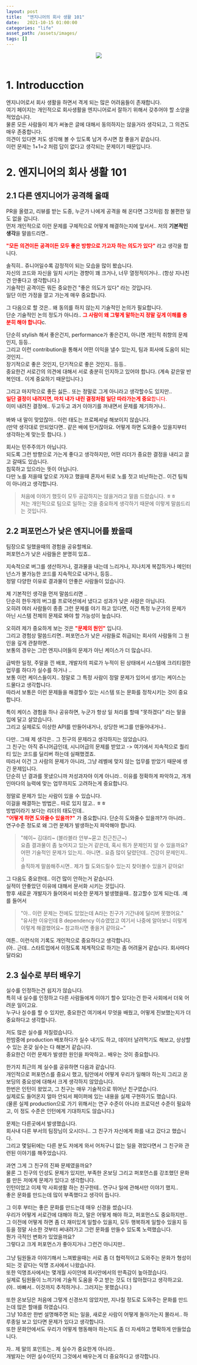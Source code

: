 ```yaml
---
layout: post
title:  "엔지니어의 회사 생활 101"
date:   2021-10-15 01:00:00
categories: "life"
asset_path: /assets/images/
tags: []
---
```



<header>
    <img src="{{ page.asset_path }}coffee_keyboard.jpeg" class="center img-responsive img-rounded img-fluid">
</header>

# 1. Introducction 

엔지니어로서 회사 생활을 하면서 격게 되는 많은 어려움들이 존재합니다.<br>
여기 페이지는 개인적으로 회사생활을 엔지니어로서 잘하기 위해서 갖추어야 할 소양을 적었습니다. <br> 
물론 모든 사람들이 제가 써놓은 글에 대해서 동의하지는 않을거라 생각되고, 그 의견도 매우 존중합니다.<br> 
의견이 있다면 저도 생각해 볼 수 있도록 남겨 주시면 참 좋을거 같습니다.<br> 
이런 문제는 1+1=2 처럼 답이 없다고 생각되는 문제이기 때문입니다. 


# 2. 엔지니어의 회사 생활 101 

## 2.1 다른 엔지니어가 공격해 올때

PR을 올렸고, 리뷰를 받는 도중, 누군가 나에게 공격을 해 온다면 그것처럼 참 불편한 일도 없을 겁니다.<br> 
먼저 개인적으로 이런 문제를 구체적으로 어떻게 해결하는지에 앞서서.. 저의 **기본적인 생각**을 말씀드리면.. 

<span style="color:red">**"모든 의견이든 공격이든 모두 좋은 방향으로 가고자 하는 의도가 있다"**</span> 라고 생각을 합니다. 

솔직히.. 쥬니어일수록 감정적이 되는 모습을 많이 봤습니다.<br> 
자신의 코드와 자신을 일치 시키는 경향이 꽤 크거나, 너무 열정적이거나.. (항상 지나친건 안좋다고 생각합니다.)<br> 
기술적인 공격이든 뭐든 중요한건 "좋은 의도가 있다" 라는 것입니다. <br> 
일단 이런 가정을 깔고 가는게 매우 중요합니다. 

그 다음으로 할 것은.. 왜 동의를 하지 않는지 기술적인 논의가 필요합니다.<br> 
단순 기술적인 논의 정도가 아니라.. <span style="color:red">**그 사람이 왜 그렇게 말하는지 정말 깊게 이해를 충분히 해야 합니다**</span>c. <br> 

단순히 stylish 해서 좋은건지, performance가 좋은건지, 아니면 개인적 취향의 문제인지, 등등.. <br> 
그리고 이런 contribution을 통해서 어떤 이익을 낼수 있는지, 팀과 회사에 도움이 되는 것인지..<br> 
장기적으로 좋은 것인지, 단기적으로 좋은 것인지.. 등등.. <br>
중요한건 서로간의 의견에 대해서 서로 충분히 인지하고 있어야 합니다. (계속 같은말 반복인데.. 이게 중요하기 때문입니다.)

그리고 마지막으로 좋든 싫든.. 또는 정말로 그게 아니라고 생각할수도 있지만..<br> 
<span style="color:red">**일단 결정이 내려지면, 마치 내가 내린 결정처럼 일단 따라가는게 중요**합니다.</span><br>
이미 내려진 결정에.. 두고두고 과거 이야기를 꺼내면서 문제를 제기하거나..<br>  
봐봐 내 말이 맞았잖아.. 이런 태도는 프로페셔널 해보이지 않습니다.<br>
(만약 생각대로 안되었다면.. 같은 배에 탄거잖아요. 어떻게 하면 도와줄수 있을지부터 생각하는게 맞는듯 합니다. )

회사는 민주주의가 아닙니다. <br> 
되도록 그런 방향으로 가는게 좋다고 생각하지만, 어떤 리더가 중요한 결정을 내리고 끌고 갈때도 있습니다.<br> 
침묵하고 있으라는 뜻이 아닙니다. <br> 
다만 노를 저을때 앞으로 가자고 했을때 혼자서 뒤로 노를 젓고 비난하는건..  이건 팀웍이 아니라고 생각합니다. 

> 처음에 이야기 했듯이 모두 공감하지는 않을거라고 말씀 드렸습니다. ㅎㅎ <br> 
> 저는 개인적으로 팀으로 일하는 것을 중요하게 생각하기 때문에 이렇게 말씀드리는 것입니다. 

## 2.2 퍼포먼스가 낮은 엔지니어를 봤을때

팀장으로 일했을때의 경험을 공유할께요. <br> 
퍼포먼스가 낮은 사람들은 분명히 있죠.. 

지속적으로 버그를 생산하거나, 결과물을 내는데 느리거나, 지나치게 복잡하거나 메인터넌스가 불가능한 코드를 지속적으로 내거나, 등등..<br> 
정말 다양한 이유로 결과물이 안좋은 사람들이 있습니다. 

제 기본적인 생각을 먼저 말씀드리면 ..<br> 
단순히 한두개의 버그를 프로뎍션에서 냈다고 성과가 낮은 사람은 아닙니다. <br> 
오히려 여러 사람들이 종종 그런 문제를 야기 하고 있다면, 이건 특정 누군가의 문제가 아닌 시스템 전체의 문제로 봐야 할 가능성이 높습니다. 

오히려 제가 중요하게 보는 것은 <span style="color:red">**"문제의 원인"**</span> 입니다.<br> 
그리고 경험상 말씀드리면.. 퍼포먼스가 낮은 사람들로 취급되는 회사의 사람들의 그 원인을 깊게 관찰하면.. <br> 
보통의 경우는 그런 엔지니어들의 문제가 아닌 케이스가 더 많습니다. 

급박한 일정, 주말을 낀 배포, 개발자의 피로가 누적이 된 상태에서 시스템에 크리티컬한 업무를 하다가 실수를 하거나 ..<br> 
보통 이런 케이스들이지.. 정말로 그 특정 사람이 정말 문제가 있어서 생기는 케이스는 드물다고 생각합니다.<br> 
따라서 보통은 이런 문제들을 해결할수 있는 시스템 또는 문화를 정착시키는 것이 중요합니다. 

특이 케이스 경험을 하나 공유하면, 누군가 항상 일 처리를 할때 "못하겠다" 라는 말을 입에 달고 살았습니다. <br> 
그리고 실제로도 이상한 API를 만들어내거나, 상당한 버그를 만들어내거나.. <br>

다만.. 그때 제 생각은.. 그 친구의 문제라고 생각하지는 않았습니다. <br> 
그 친구는 아직 쥬니어급인데, 시니어급의 문제를 받았고 -> 여기에서 지속적으로 퀄리티 있는 코드를 딜리버 하는데 실패했겠죠.<br>
따라서 이건 그 사람의 문제가 아니라, 그냥 레벨에 맞지 않는 업무를 받았기 때문에 생긴 문제입니다.<br> 
단순히 넌 결과를 못냈으니까 저성과자야 이게 아니라.. 이유를 정확하게 파악하고, 개개인마다의 능력에 맞는 업무까지도 고려하는게 중요합니다. 

정말로 문제가 있는 사람이 있을 수 있습니다. <br>
이걸을 해결하는 방법은.. 따로 있지 않고.. ㅎㅎ<br> 
방법이라기 보다는 리더의 태도인데.. <br> 
<span style="color:red">**"어떻게 하면 도와줄수 있을까?"**</span> 가 중요합니다. 
단순히 도와줄수 있을까?가 아니라.. 연구수준 정도로 왜 그런 문제가 발생하는지 파악해야 합니다. 

> "헤이~ 김대리~ (블라블라 안부~묻고 친근친근~)<br> 
> 요즘 결과물이 좀 늦어지고 있는거 같은데, 혹시 뭐가 문제인지 알 수 있을까요? <br> 
> 어떤 기술적인 문제가 있는지.. 아니면.. 요즘 많이 달렸던데.. 건강이 문제인지.. :)<br>
> 솔직하게 말씀해주시면.. 제가 뭘 도와드릴수 있는지 찾아볼수 있을거 같아요! <br>


그 다음도 중요한데.. 이건 많이 안하는거 같습니다.<br> 
실적이 안좋았던 이유에 대해서 문서화 시키는 것입니다. <br>
향후 새로운 개발자가 들어와서 비슷한 문제가 발생했을때.. 참고할수 있게 되는데. .예를 들어서 <br> 

> "아.. 이런 문제는 전에도 있었는데 A라는 친구가 기간내에 딜리버 못했어요."<br> 
> "유사한 이유인데 B dependency 이슈였었고 여기서 나중에 알아보니 이렇게 이렇게 해결했어요~ 참고하시면 좋을거 같아요~"<br> 

여튼.. 이런식의 기록도 개인적으로 중요하다고 생각합니다. <br>
(아.. 근데.. 스타트업에서 이정도록 체계적으로 하기는 좀 어려울거 같습니다. 회사마다 달라요)



## 2.3 실수로 부터 배우기

실수를 인정하는건 쉽지가 않습니다. <br> 
특히 내 실수를 인정하고 다른 사람들에게 이야기 할수 있다는건 한국 사회에서 더욱 어려운 일이고요. <br>
누구나 실수를 할 수 있지만, 중요한건 여기에서 무엇을 배웠고, 어떻게 진보했는지가 더 중요하다고 생각합니다. 

저도 많은 실수를 저질렀습니다.<br> 
한밤중에 production 배포하다가 실수 내기도 하고, 데이터 날려먹기도 해보고, 상상할수 있는 온갖 실수는 다 해본거 같습니다. <br> 
중요한건 이런 문제가 발생한 원인을 파악하고.. 배우는 것이 중요합니다. 


한가지 최근의 제 실수를 공유하면 다음과 같습니다.<br> 
개인적으로 퍼포먼스를 중요시 했고, 팀안에서 어떻게 우리가 일해야 하는지 그리고 온보딩의 중요성에 대해서 크게 생각하지 않았습니다.<br> 
한번은 인턴이 왔었고, 그 친구는 매우 기술적으로 뛰어난 친구였습니다. <br>
실제로도 들어온지 얼마 안되서 페이퍼에 있는 내용을 실제 구현하기도 했습니다. <br>
(물론 실제 production으로 가기 위해서는 연구 수준이 아니라 프로덕션 수준이 필요하고, 이 정도 수준은 인턴에게 기대하지도 않습니다.)

문제는 다른곳에서 발생했습니다. <br> 
회사내 다른 부서의 팀장님이 오시더니.. 그 친구가 자신에게 화를 내고 갔다고 했습니다. <br> 
그리고 몇일뒤에는 다른 분도 저에게 와서 어처구니 없는 일을 겪었다면서 그 친구와 관련된 이야기를 해주었습니다. <br>

과연 그게 그 친구의 진짜 문제였을까요?<br> 
물론 그 친구의 인성도 문제가 있지만, 부족한 온보딩 그리고 퍼포먼스를 강조했던 문화를 만든 저에게 문제가 있다고 생각합니다.<br> 
인턴이었고 이제 막 사회생활 하는 친구한테.. 연구나 일에 관해서만 이야기 했지..<br> 
좋은 문화를 만드는데 많이 부족했다고 생각이 듭니다.<br> 

그 이후 부터는 좋은 문화를 만드는데 매우 신경을 썼습니다. <br> 
우리가 어떻게 서로간에 대해야 하고, 말은 어떻게 해야 하고, 퍼포먼스도 중요하지만..<br> 
그 이전에 어떻게 하면 좀 더 재미있게 일할수 있을지, 모두 행복하게 일할수 있을지 등등을 정말 사소한 것부터 써내려가고 그런 문화를 만들수 있도록 노력했습니다.<br>
뭔가 극적인 변화가 있었을까요? <br> 
그렇다고 크게 퍼포먼스가 좋아지거나 그런건 아니지만..<br>  
그냥 팀원들과 이야기해서 느껴봤을때는 서로 좀 더 협력적이고 도와주는 문화가 형성이 되는 것 같다는 익명 조사에서 나왔습니다. <br>
또한 익명조사에서는 몇개월 사이안에 회사안에서의 만족감이 높아졌습니다. <br>
실제로 팀원들이 느끼기에 기술적 도움을 주고 받는 것도 더 많아졌다고 생각하고요. (아.. 바빠서.. 이것까지 추적하거나.. 그러지는 못했습니다.)

또한 온보딩은 처음에 그렇게 신경쓰지 않았지만, 지나칠 정도로 도와주는 문화를 만드는데 많은 할애를 하였습니다.<br> 
그냥 10초만 한번 설명해주면 되는 일을, 새로운 사람이 어떻게 돌아가는지 몰라서.. 하루종일 보고 있다면 문제가 있다고 생각합니다. <br> 
또한 문화안에서도 우리가 어떻게 행동해야 하는지도 좀 더 자세하고 명확하게 만들었습니다. <br> 

자.. 제 말의 포인트는.. 제 실수가 중요한게 아니라.. <br>
개발자는 어떤 실수이던지 그것에서 배우는게 더 중요하다고 생각합니다. <br>

